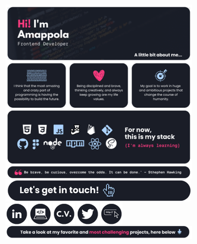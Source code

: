 [![Banner](./assets/banner.png)](https://github.com/amappola7/amappola-portfolio)
[![Contact](./assets/contact.png)](https://linktr.ee/amappola7)
[![LinkedIn](./assets/linkedin.png)](http://www.linkedin.com/in/ana-maria-porras-pinto)
[![Portfolio](./assets/portfolio.png)](https://amappola7.github.io/amappola-portfolio/)
[![C.V.](./assets/cv.png)](https://drive.google.com/file/d/1qaVduEnYXbclsQTOtB9TVyOachYX16Ys/view?usp=sharing)
[![Twitter](./assets/twitter.png)](https://twitter.com/amappola7)
[![Linktree](./assets/linktree.png)](https://linktr.ee/amappola7)
[![Projects](./assets/projectt.png)](https://github.com/amappola7/amappola-portfolio)
